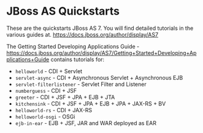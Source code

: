 JBoss AS Quickstarts
====================

These are the quickstarts JBoss AS 7. You will find detailed tutorials in the
various guides at.
<https://docs.jboss.org/author/display/AS7>

The Getting Started Developing Applications Guide -
<https://docs.jboss.org/author/display/AS7/Getting+Started+Developing+Applications+Guide>
contains tutorials for:

* `helloworld` - CDI + Servlet
* `servlet-async` - CDI + Asynchronous Servlet + Asynchronous EJB 
* `servlet-filterlistener` - Servlet Filter and Listener
* `numberguess` - CDI + JSF
* `greeter` - CDI + JSF + JPA + EJB + JTA
* `kitchensink` - CDI + JSF + JPA + EJB + JPA + JAX-RS + BV
* `helloworld-rs` - CDI + JAX-RS
* `helloworld-osgi` - OSGi
* `ejb-in-ear` - EJB + JSF, JAR and WAR deployed as EAR
